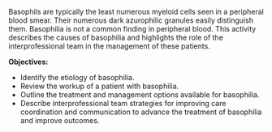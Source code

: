 Basophils are typically the least numerous myeloid cells seen in a peripheral blood smear. Their numerous dark azurophilic granules easily distinguish them. Basophilia is not a common finding in peripheral blood. This activity describes the causes of basophilia and highlights the role of the interprofessional team in the management of these patients.

**Objectives:**
- Identify the etiology of basophilia.
- Review the workup of a patient with basophilia.
- Outline the treatment and management options available for basophilia.
- Describe interprofessional team strategies for improving care coordination and communication to advance the treatment of basophilia and improve outcomes.